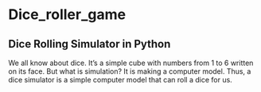 # Dice_roller_game

## Dice Rolling Simulator in Python

We all know about dice. It’s a simple cube with numbers from 1 to 6 written on its face. But what is simulation? It is making a computer model. Thus, a dice simulator is a simple computer model that can roll a dice for us.
